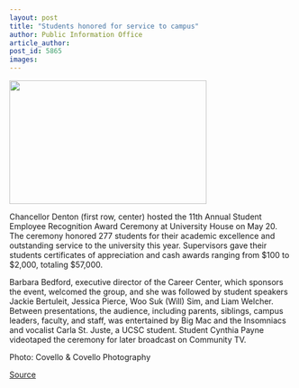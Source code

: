 ```yaml
---
layout: post
title: "Students honored for service to campus"
author: Public Information Office
article_author: 
post_id: 5865
images:
---
```


<a name="content" id="content"></a>
<p>
  <img height="219" src="../art/serap.350.jpg" width="350" alt="">
</p>
<p>
  Chancellor Denton (first row, center) hosted the 11th Annual Student Employee Recognition Award Ceremony at University House on May 20. The ceremony honored 277 students for their academic excellence and outstanding service to the university this year. Supervisors gave their students certificates of appreciation and cash awards ranging from $100 to $2,000, totaling $57,000.
</p>
<p>
  Barbara Bedford, executive director of the Career Center, which sponsors the event, welcomed the group, and she was followed by student speakers Jackie Bertuleit, Jessica Pierce, Woo Suk (Will) Sim, and Liam Welcher. Between presentations, the audience, including parents, siblings, campus leaders, faculty, and staff, was entertained by Big Mac and the Insomniacs and vocalist Carla St. Juste, a UCSC student. Student Cynthia Payne videotaped the ceremony for later broadcast on Community TV.
</p>
<p>
  <span class="credit">Photo: Covello &amp; Covello Photography</span>
</p>
<p><a href="http://www1.ucsc.edu/currents/04-05/05-30/awards-serap.asp" title="Permalink to awards-serap">Source</a></p>

